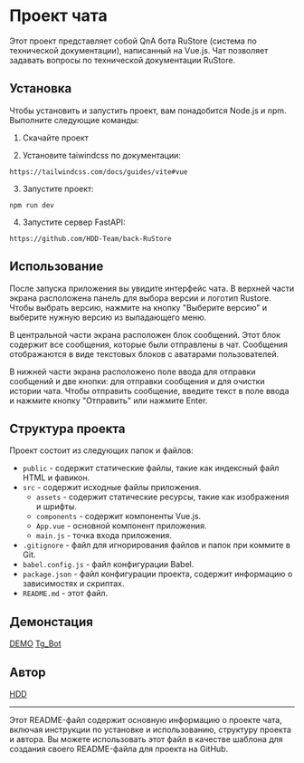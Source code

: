 # Проект чата

Этот проект представляет собой QnA бота RuStore (система по технической документации), написанный на Vue.js. Чат позволяет задавать вопросы по технической документации RuStore.
## Установка

Чтобы установить и запустить проект, вам понадобится Node.js и npm. Выполните следующие команды:

1. Скачайте проект

2. Установите taiwindcss по документации:
```
https://tailwindcss.com/docs/guides/vite#vue
```
3. Запустите проект:
```
npm run dev
```
4. Запустите сервер FastAPI:
```
https://github.com/HDD-Team/back-RuStore
```

## Использование

После запуска приложения вы увидите интерфейс чата. В верхней части экрана расположена панель для выбора версии и логотип Rustore. Чтобы выбрать версию, нажмите на кнопку "Выберите версию" и выберите нужную версию из выпадающего меню.

В центральной части экрана расположен блок сообщений. Этот блок содержит все сообщения, которые были отправлены в чат. Сообщения отображаются в виде текстовых блоков с аватарами пользователей.

В нижней части экрана расположено поле ввода для отправки сообщений и две кнопки: для отправки сообщения и для очистки истории чата. Чтобы отправить сообщение, введите текст в поле ввода и нажмите кнопку "Отправить" или нажмите Enter.

## Структура проекта

Проект состоит из следующих папок и файлов:

* `public` - содержит статические файлы, такие как индексный файл HTML и фавикон.
* `src` - содержит исходные файлы приложения.
	+ `assets` - содержит статические ресурсы, такие как изображения и шрифты.
	+ `components` - содержит компоненты Vue.js.
	+ `App.vue` - основной компонент приложения.
	+ `main.js` - точка входа приложения.
* `.gitignore` - файл для игнорирования файлов и папок при коммите в Git.
* `babel.config.js` - файл конфигурации Babel.
* `package.json` - файл конфигурации проекта, содержит информацию о зависимостях и скриптах.
* `README.md` - этот файл.

## Демонстация

[DEMO](https://disk.yandex.ru/d/CHGsrcLrrUEKrA)
[Tg_Bot](https://t.me/skfo_supporter_bot)

## Автор

[HDD](https://hdd-team.github.io/HDD-TEAM/)

---

Этот README-файл содержит основную информацию о проекте чата, включая инструкции по установке и использованию, структуру проекта и автора. Вы можете использовать этот файл в качестве шаблона для создания своего README-файла для проекта на GitHub.
